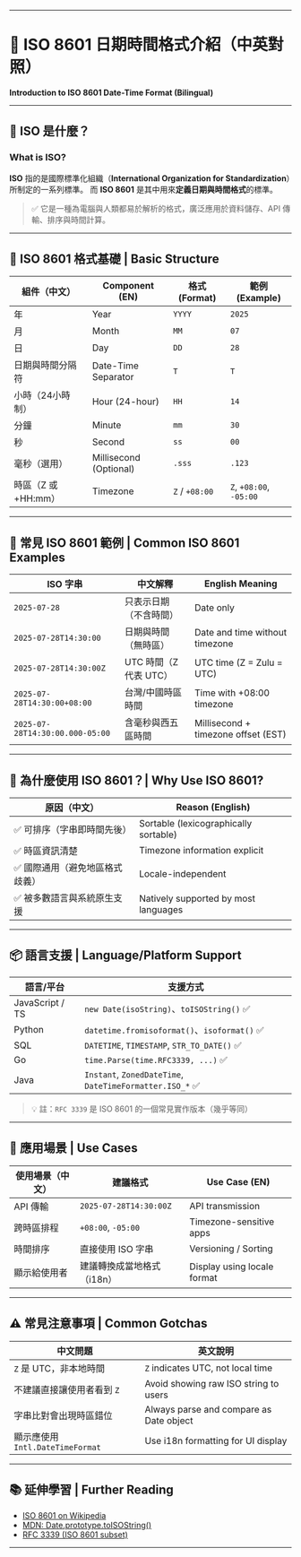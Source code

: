 
---

# 📘 ISO 8601 日期時間格式介紹（中英對照）

**Introduction to ISO 8601 Date-Time Format (Bilingual)**

---

## 🔰 ISO 是什麼？

### What is ISO?

**ISO** 指的是國際標準化組織（**International Organization for Standardization**）所制定的一系列標準。
而 **ISO 8601** 是其中用來**定義日期與時間格式**的標準。

> ✅ 它是一種為電腦與人類都易於解析的格式，廣泛應用於資料儲存、API 傳輸、排序與時間計算。

---

## 📌 ISO 8601 格式基礎 | **Basic Structure**

| 組件（中文）          | Component (EN)         | 格式 (Format)    | 範例 (Example)            |
| --------------- | ---------------------- | -------------- | ----------------------- |
| 年               | Year                   | `YYYY`         | `2025`                  |
| 月               | Month                  | `MM`           | `07`                    |
| 日               | Day                    | `DD`           | `28`                    |
| 日期與時間分隔符        | Date-Time Separator    | `T`            | `T`                     |
| 小時（24小時制）       | Hour (24-hour)         | `HH`           | `14`                    |
| 分鐘              | Minute                 | `mm`           | `30`                    |
| 秒               | Second                 | `ss`           | `00`                    |
| 毫秒（選用）          | Millisecond (Optional) | `.sss`         | `.123`                  |
| 時區（Z 或 +HH\:mm） | Timezone               | `Z` / `+08:00` | `Z`, `+08:00`, `-05:00` |

---

## 🔁 常見 ISO 8601 範例 | **Common ISO 8601 Examples**

| ISO 字串                          | 中文解釋             | English Meaning                     |
| ------------------------------- | ---------------- | ----------------------------------- |
| `2025-07-28`                    | 只表示日期（不含時間）      | Date only                           |
| `2025-07-28T14:30:00`           | 日期與時間（無時區）       | Date and time without timezone      |
| `2025-07-28T14:30:00Z`          | UTC 時間（Z 代表 UTC） | UTC time (Z = Zulu = UTC)           |
| `2025-07-28T14:30:00+08:00`     | 台灣/中國時區時間        | Time with +08:00 timezone           |
| `2025-07-28T14:30:00.000-05:00` | 含毫秒與西五區時間        | Millisecond + timezone offset (EST) |

---

## 🔧 為什麼使用 ISO 8601？| **Why Use ISO 8601?**

| 原因（中文）           | Reason (English)                      |
| ---------------- | ------------------------------------- |
| ✅ 可排序（字串即時間先後）   | Sortable (lexicographically sortable) |
| ✅ 時區資訊清楚         | Timezone information explicit         |
| ✅ 國際通用（避免地區格式歧義） | Locale-independent                    |
| ✅ 被多數語言與系統原生支援   | Natively supported by most languages  |

---

## 📦 語言支援 | **Language/Platform Support**

| 語言/平台           | 支援方式                                                    |
| --------------- | ------------------------------------------------------- |
| JavaScript / TS | `new Date(isoString)`、`toISOString()` ✅                 |
| Python          | `datetime.fromisoformat()`、`isoformat()` ✅              |
| SQL             | `DATETIME`, `TIMESTAMP`, `STR_TO_DATE()` ✅              |
| Go              | `time.Parse(time.RFC3339, ...)` ✅                       |
| Java            | `Instant`, `ZonedDateTime`, `DateTimeFormatter.ISO_*` ✅ |

> 💡 註：`RFC 3339` 是 ISO 8601 的一個常見實作版本（幾乎等同）

---

## 📅 應用場景 | **Use Cases**

| 使用場景（中文） | 建議格式                   | Use Case (EN)               |
| -------- | ---------------------- | --------------------------- |
| API 傳輸   | `2025-07-28T14:30:00Z` | API transmission            |
| 跨時區排程    | `+08:00`, `-05:00`     | Timezone-sensitive apps     |
| 時間排序     | 直接使用 ISO 字串            | Versioning / Sorting        |
| 顯示給使用者   | 建議轉換成當地格式（i18n）        | Display using locale format |

---

## ⚠️ 常見注意事項 | **Common Gotchas**

| 中文問題                        | 英文說明                                    |
| --------------------------- | --------------------------------------- |
| `Z` 是 UTC，非本地時間             | `Z` indicates UTC, not local time       |
| 不建議直接讓使用者看到 `Z`             | Avoid showing raw ISO string to users   |
| 字串比對會出現時區錯位                 | Always parse and compare as Date object |
| 顯示應使用 `Intl.DateTimeFormat` | Use i18n formatting for UI display      |

---

## 📚 延伸學習 | **Further Reading**

* [ISO 8601 on Wikipedia](https://en.wikipedia.org/wiki/ISO_8601)
* [MDN: Date.prototype.toISOString()](https://developer.mozilla.org/en-US/docs/Web/JavaScript/Reference/Global_Objects/Date/toISOString)
* [RFC 3339 (ISO 8601 subset)](https://datatracker.ietf.org/doc/html/rfc3339)

---
